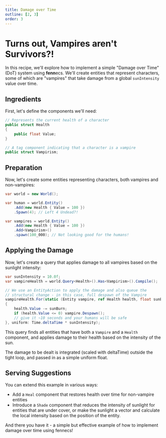```yaml
---
title: Damage over Time
outline: [2, 3]
order: 3
---
```


# Turns out, Vampires aren't Survivors?!

In this recipe, we'll explore how to implement a simple "Damage over Time" (DoT) system using **fenn**ecs. We'll create entities that represent characters, some of which are "vampires" that take damage from a global `sunIntensity` value over time.

## Ingredients

First, let's define the components we'll need:

```csharp
// Represents the current health of a character
public struct Health
{
    public float Value;
}

// A tag component indicating that a character is a vampire
public struct Vampirism;
```

## Preparation

Now, let's create some entities representing characters, both vampires and non-vampires:

```csharp
var world = new World();

var human = world.Entity()
    .Add(new Health { Value = 100 })
    .Spawn(4); // Left 4 Undead?!

var vampires = world.Entity()
    .Add(new Health { Value = 100 })
    .Add<Vampirism>()
    .spawn(100_000); // Not looking good for the humans!
```

## Applying the Damage

Now, let's create a query that applies damage to all vampires based on the sunlight intensity:

```csharp
var sunIntensity = 10.0f;
var vampireHealth = world.Query<Health>().Has<Vampirism>().Compile();

// We use an EntityAction to apply the damage and also queue the
// structural change - in this case, full despawn of the Vampire
vampireHealth.For(static (Entity vampire, ref Health health, float sunBurn) => 
{   
    health.Value -= sunBurn;
    if (health.Value <= 0) vampire.Despawn();
    // give it ~10 seconds and your humans will be safe    
}, uniform: Time.deltaTime * sunIntensity);
```

This query finds all entities that have both a `Vampire` and a `Health` component, and applies damage to their health based on the intensity of the sun.

The damage to be dealt is integrated (scaled with deltaTime) outside the tight loop, and passed in as a simple uniform float.


## Serving Suggestions

You can extend this example in various ways:

- Add a `Heal` component that restores health over time for non-vampire entities
- Introduce a `Shade` component that reduces the intensity of sunlight for entities that are under cover, or make the sunlight a vector and calculate the local intensity based on the position of the entity.

And there you have it - a simple but effective example of how to implement damage over time using fennecs! 

